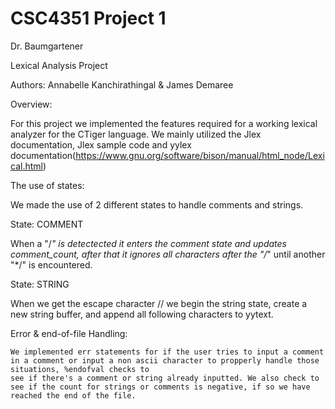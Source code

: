 # CSC4351 Project 1
Dr. Baumgartener

Lexical Analysis Project

Authors: Annabelle Kanchirathingal & James Demaree

Overview:
    
For this project we implemented the features required for a working lexical analyzer for the CTiger language. We mainly utilized the Jlex documentation, Jlex sample code and yylex documentation(https://www.gnu.org/software/bison/manual/html_node/Lexical.html) 

The use of states:
   
   We made the use of 2 different states to handle comments and strings. 
   
   State: COMMENT
       
   When a "/*" is detectected it enters the comment state and updates comment_count, after that it ignores all characters after the "/*" until another "*/" is encountered.
    
   State: STRING
        
   When we get the escape character // we begin the string state, create a new string buffer, and append all following characters to yytext.

Error & end-of-file Handling:
    
    We implemented err statements for if the user tries to input a comment in a comment or input a non ascii character to propperly handle those situations, %endofval checks to
    see if there's a comment or string already inputted. We also check to see if the count for strings or comments is negative, if so we have reached the end of the file.
